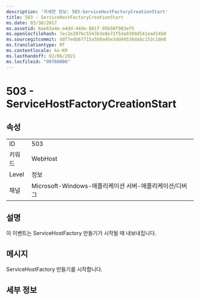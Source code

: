 ```yaml
---
description: '자세한 정보: 503-ServiceHostFactoryCreationStart'
title: 503 - ServiceHostFactoryCreationStart
ms.date: 03/30/2017
ms.assetid: 6ae63a4e-a4dd-44de-881f-95b50f983ef5
ms.openlocfilehash: 7ec2e207bc5543b3e8e72f5da0309d541ead14b0
ms.sourcegitcommit: ddf7edb67715a5b9a45e3dd44536dabc153c1de0
ms.translationtype: MT
ms.contentlocale: ko-KR
ms.lasthandoff: 02/06/2021
ms.locfileid: "99760006"
---
```

# <a name="503---servicehostfactorycreationstart"></a>503 - ServiceHostFactoryCreationStart

## <a name="properties"></a>속성  
  
|||  
|-|-|  
|ID|503|  
|키워드|WebHost|  
|Level|정보|  
|채널|Microsoft-Windows-애플리케이션 서버-애플리케이션/디버그|  
  
## <a name="description"></a>설명  

 이 이벤트는 ServiceHostFactory 만들기가 시작될 때 내보내집니다.  
  
## <a name="message"></a>메시지  

 ServiceHostFactory 만들기를 시작합니다.  
  
## <a name="details"></a>세부 정보

